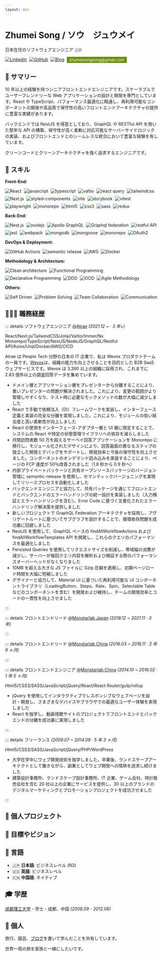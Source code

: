 ```yaml
---
layout: doc
---
```


# Zhumei Song / ソウ　ジュウメイ

日本在住のソフトウェアエンジニア 🇯🇵

<div style="display:flex; gap: 8px; flex-warp: wrap;">
  <a href="https://www.linkedin.com/in/zhumei-song-a9041a1bb" target="_blank">
    <img alt="Linkedin" src="https://img.shields.io/badge/linkdin-0a66c2.svg?&logo=linkedin&logoColor=white&style=for-the-badge" />
  </a>

  <a href="https://github.com/zhumeisongsong" target="_blank">
    <img alt="GitHub" src="https://img.shields.io/badge/zhumeisongsong-333.svg?&logo=GitHub&logoColor=white&style=for-the-badge" />
  </a>

  <a href="https://zhumeisongsong.github.io/blog" target="_blank">
    <img alt="Blog" src="https://img.shields.io/badge/Song's%20Blog-6c3485.svg?&logo=Next.js&logoColor=white&style=for-the-badge" />
  </a>

  <a href="mailto:zhumeisongsong@gmail.com" style="text-decoration: none;">
   <div style="background-color: #6b8b08; color: white; padding: 2px 8px; font-size: 13px;">zhumeisongsong@gmail.com</div>
  </a>
</div>

## 📌 サマリー

10 年以上の経験を持つシニアフロントエンドエンジニアです。スケーラブルでユーザーフレンドリーな Web アプリケーションの設計と開発を専門としています。React や TypeScript、パフォーマンス最適化に精通し、再利用可能なコンポーネントの開発や高品質で保守性の高いフロントエンドアーキテクチャの提供に豊富な実績があります。

バックエンドでは NestJS を得意としており、GraphQL や RESTful API を用いた堅牢な API の構築、保守性が高く柔軟に対応可能なサーバーサイドロジックの実装、およびフロントエンドとのシームレスな統合において豊富な経験を有しています。

クリーンコードとクリーンアーキテクチャを強く追求するエンジニアです。

## 🌈 スキル

**Front-End:**

<div style="display:flex; gap: 8px; flex-wrap: wrap;">
  <img alt="React" src="https://img.shields.io/badge/React-45b8d8?style=for-the-badge&logo=react&logoColor=white" />
  <img alt="javascript" src="https://img.shields.io/badge/javascript-fcc624?style=for-the-badge&logo=javascript&logoColor=white" />
  <img alt="typescript" src="https://img.shields.io/badge/typescript-3178c6?style=for-the-badge&logo=typescript&logoColor=white" />
  <img alt="valtio" src="https://img.shields.io/badge/valtio-764abc?style=for-the-badge&logo=valtio&logoColor=white" />
  <img alt="react query" src="https://img.shields.io/badge/react%20query-e34c26?style=for-the-badge&logo=react%20query&logoColor=white" />
  <img alt="tailwindcss" src="https://img.shields.io/badge/tailwindcss-3178c6?style=for-the-badge&logo=tailwindcss&logoColor=white" />
  <img alt="Next.js" src="https://img.shields.io/badge/next.js-444?style=for-the-badge&logo=react&logoColor=white" />
  <img alt="styled-components" src="https://img.shields.io/badge/styled%20components-db7093?style=for-the-badge&logo=styled%20components&logoColor=white" />
  <img alt="vite" src="https://img.shields.io/badge/vite-a8b1ff?style=for-the-badge&logo=Vite&logoColor=white" />
  <img alt="storybook" src="https://img.shields.io/badge/storybook-eb5685?style=for-the-badge&logo=storybook&logoColor=white" />
  <img alt="vitest" src="https://img.shields.io/badge/vitest-acd268?style=for-the-badge&logo=vitest&logoColor=white" />
  <img alt="playwright" src="https://img.shields.io/badge/playwright-47A248?style=for-the-badge&logo=playwright&logoColor=white" />
  <img alt="monorepo" src="https://img.shields.io/badge/monorepo-3178c6?style=for-the-badge&logo=monorepo&logoColor=white" />
  <img alt="html5" src="https://img.shields.io/badge/html5-e34c26?style=for-the-badge&logo=html5&logoColor=white" />
  <img alt="css3" src="https://img.shields.io/badge/css3-264de4?style=for-the-badge&logo=css3&logoColor=white" />
  <img alt="sass" src="https://img.shields.io/badge/sass-cc6699?style=for-the-badge&logo=sass&logoColor=white" />
  <img alt="redux" src="https://img.shields.io/badge/redux-764abc?style=for-the-badge&logo=redux&logoColor=white" />
</div>

**Back-End:**

<div style=" display:flex; gap: 8px; flex-wrap: wrap;">
  <img alt="Nest.js" src="https://img.shields.io/badge/nestjs-E0234E?style=for-the-badge&logo=nestjs&logoColor=white" />
  <img alt="nodejs" src="https://img.shields.io/badge/nodejs-339933?style=for-the-badge&logo=node.js&logoColor=white" />
  <img alt="Apollo GraphQL" src="https://img.shields.io/badge/Apollo%20GraphQL-311C87?style=for-the-badge&logo=apollo-graphql&logoColor=white" />
  <img alt="Graphql federation" src="https://img.shields.io/badge/Graphql%20federation-311C87?style=for-the-badge&logo=graphql%20federation&logoColor=white" />
  <img alt="restful API" src="https://img.shields.io/badge/restful%20API-a8b1ff?style=for-the-badge&logo=restful%20API&logoColor=white" />
  <img alt="jest" src="https://img.shields.io/badge/jest-15c213?style=for-the-badge&logo=jest&logoColor=white" />
  <img alt="webpack" src="https://img.shields.io/badge/webpack-45b8d8?style=for-the-badge&logo=webpack&logoColor=white" />
  <img alt="mongodb" src="https://img.shields.io/badge/mongodb-47A248?style=for-the-badge&logo=mongodb&logoColor=white" />
  <img alt="mongoose" src="https://img.shields.io/badge/mongoose-47A248?style=for-the-badge&logo=mongoose&logoColor=white" />
  <img alt="monorepo" src="https://img.shields.io/badge/monorepo-3178c6?style=for-the-badge&logo=monorepo&logoColor=white" />
  <img alt="OAuth2" src="https://img.shields.io/badge/OAuth2-e34c26?style=for-the-badge&logo=OAuth&logoColor=white" />
</div>

**DevOps & Deployment:**

<div style=" display:flex; gap: 8px; flex-wrap: wrap;">
  <img alt="GitHub Actions" src="https://img.shields.io/badge/CI/CD(GitHub%20Actions)-2088ff?style=for-the-badge&logo=GitHub%20Actions&logoColor=white" />
  <img alt="semantic release" src="https://img.shields.io/badge/semantic%20release-fcc624?style=for-the-badge&logo=semantic%20release&logoColor=white" />
  <img alt="AWS" src="https://img.shields.io/badge/AWS-e34c26?style=for-the-badge&logo=Amazon%20AWS&logoColor=white" />
  <img alt="Docker" src="https://img.shields.io/badge/Docker-46a2f1?style=for-the-badge&logo=docker&logoColor=white" />
</div>

**Methodology & Architecture:**

<div style=" display:flex; gap: 8px; flex-wrap: wrap;">
  <img alt="Clean architecture" src="https://img.shields.io/badge/Clean%20architecture-3178c6?style=for-the-badge&logo=Clean%20architecture&logoColor=white" />
  <img alt="Functional Programming" src="https://img.shields.io/badge/Functional%20Programming-fcc624?style=for-the-badge&logo=Functional%20Programming&logoColor=white" />
  <img alt="Declarative Programming" src="https://img.shields.io/badge/Declarative%20Programming-47A248?style=for-the-badge&logo=Declarative%20Programming&logoColor=white" />
  <img alt="DDD" src="https://img.shields.io/badge/DDD-fcc624?style=for-the-badge&logo=DDD&logoColor=white" />
  <img alt="OOD" src="https://img.shields.io/badge/OOD-0077b5?style=for-the-badge&logo=OOD&logoColor=white" />
  <img alt="Agile Methodology" src="https://img.shields.io/badge/Agile%20Methodology(scrum)-47A248?style=for-the-badge&logo=Agile%20Methodology &logoColor=white" />
</div>

**Others:**

<div style=" display:flex; gap: 8px; flex-wrap: wrap;">
  <img alt="Self Driven" src="https://img.shields.io/badge/Self%20Driven-3178c6?style=for-the-badge&logo=Self%20Driven&logoColor=white" />
  <img alt="Problem Solving" src="https://img.shields.io/badge/Problem%20Solving-fcc624?style=for-the-badge&logo=Problem%20Solving&logoColor=white" />
  <img alt="Team Collaboration" src="https://img.shields.io/badge/Team%20Collaboration-47A248?style=for-the-badge&logo=Team%20Collaboration&logoColor=white" />
  <img alt="Communication" src="https://img.shields.io/badge/Communication-0077b5?style=for-the-badge&logo=Communication&logoColor=white" />
</div>

## 👩🏼‍💻 職務経歴

::: details ソフトウェアエンジニア @[Atrae](https://atrae.co.jp/) _(2021.12 ~ · 3 年+)_

React/Next.js/TailwindCSS/Jotai/Valtio/Immer/Nx Monorepo/TypeScript/NestJS/NodeJS/GraphQL/Restful API/Axios/Urql/Docker/AWS/CICD

Atrae は People Tech 分野の日本の IT 企業で、私は Wevox プロダクトチームの一員です。[Wevox](https://get.wevox.io/)は、組織の能力を向上させることを目的とした B2B SaaS ウェブサービスです。Wevox は 3,390 以上の組織に採用され、これまでに 2.83 億件以上の調査回答データを集めています。

- ドメイン層とアプリケーション層をプレゼンターから分離することにより、重いプレゼンターの問題が解決されました。これにより、変更の範囲がより管理しやすくなり、テスト時に必要なモックメソッドの数が大幅に減少しました
- React で手動で依頼注入（DI）フレームワークを実装し、インターフェース定義と実装の完全な分離を実現しました。これにより、モジュールの低い結合度と高い柔軟性が向上しました
- React の使用をインターフェース-アダプター層と UI 層に限定することで、システムの React や特定の状態管理ライブラリへの依存を減らしました
- 月間訪問者数 50 万を超えるサーベイ回答アプリケーションを Monorepo に移行し、モジュール化されたデザインにより、回答画面の異なるステップの独立した開発とデバッグをサポートし、開発効率と今後の保守性を向上させました。コンポーネントのオンデマンド読み込みを実装することにより、ページの FCP 速度が 50％改善されました（1.8 秒から 0.9 秒へ）
- 内部プライベートパッケージと共有オープンソースパッケージのバージョン管理に semantic-release を使用し、セマンティックバージョニングを実現してリリースプロセスを自動化しました
- バックエンドエンジニアと協力して、共有パッケージを通じてフロントエンドとバックエンドのエラーハンドリングの統一設計を実装しました（入力検証とエラーハンドリングを含む）。Error Code に基づく文書化されたエラーハンドリング解決策を提供しました
- 新しいプロジェクトで GraphQL Federation アーキテクチャを採用し、アグリゲートルートに基づいてサブグラフを設計することで、循環依存問題を成功裏に回避しました
- NestJS を使用して、GraphQL ベースの findAllWorkflowActions および findAllWorkflowTemplates API を開発し、これらのクエリのパフォーマンスを最適化しました
- Persisted Queries を使用してリクエストサイズを削減し、帯域幅の消費が減少し、サーバーが毎回クエリ内容を解析および検証する際のパフォーマンスオーバーヘッドがなくなりました
- 10MB を超える大きな JS ファイルに Gzip 圧縮を適用し、初期ページロード時間を大幅に短縮しました
- デザイナーと協力して、Material UI に基づいた再利用可能な UI コンポーネントライブラリ（LoadingButton、Steps、Rate、Spin、Selectable Table などのコンポーネントを含む）を開発および維持し、チームの開発効率とコードの一貫性を向上させました

:::

::: details フロントエンドリード @[Monstarlab Japan](https://monstar-lab.com/jp) _(2018.12 ~ 2021.11 · 3 年)_

:::

::: details フロントエンドリード @[Monstarlab China](https://www.monstar-lab.com.cn/) _(2016.03 ~ 2018.11 · 2 年 9 ヶ月)_

:::

::: details フロントエンドエンジニア @[Monstarlab China](https://www.monstar-lab.com.cn/) _(2014.10 ~ 2016.02 · 1 年 5 ヶ月)_

Html5/CSS3/SASS/JavaScript/jQuery/React/React Router/gulp/rollup

- jQuery を使用してインタラクティブでレスポンシブなウェブページを設計・開発し、さまざまなデバイスやブラウザでの最適なユーザー体験を実現しました
- React を独学し、動画視聴サイトのプロジェクトでフロントエンドとバックエンドの分離を成功裏に実現しました

:::

::: details フリーランス _(2009.07 ~ 2014.09 · 5 年 3 ヶ月)_

Html5/CSS3/SASS/JavaScript/jQuery/PHP/WordPress

- 大学在学中にウェブ開発技術を独学しました。卒業後、ランドスケープアーキテクトとして働きながら、副業としてウェブ開発への情熱を追求し続けました
- 建築設計事務所、ランドスケープ設計事務所、IT 企業、ゲーム会社、時計販売会社を含む 20 社以上の企業にサービスを提供し、30 以上のブランドのデジタルマーケティングとプロモーションプロジェクトを成功させました

:::

## 🌱 個人プロジェクト

## 🎨 目標やビジョン

## 💬 言語

- 🇯🇵 **日本語**: ビジネスレベル (N2)
- 🇺🇸 **英語**: ビジネスレベル
- 🇨🇳 **中国語**: ネイティブ

## 🎓 学歴

[成都理工大学](https://www.cdut.edu.cn/) - 学士 - 成都、中国 _(2008.09 - 2012.06)_

## 💚 個人

旅行、園芸、[ブログ](https://zhumeisongsong.github.io/blog)を書いて学んだことを共有しています。

世界一周の旅を家族と一緒にしたいです。
